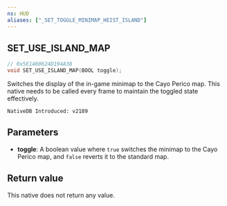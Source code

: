 ```yaml
---
ns: HUD
aliases: ["_SET_TOGGLE_MINIMAP_HEIST_ISLAND"]
---
```

## SET_USE_ISLAND_MAP

```c
// 0x5E1460624D194A38
void SET_USE_ISLAND_MAP(BOOL toggle);
```

Switches the display of the in-game minimap to the Cayo Perico map. This native needs to be called every frame to maintain the toggled state effectively.

```
NativeDB Introduced: v2189
```

## Parameters
* **toggle**: A boolean value where `true` switches the minimap to the Cayo Perico map, and `false` reverts it to the standard map.

## Return value
This native does not return any value.